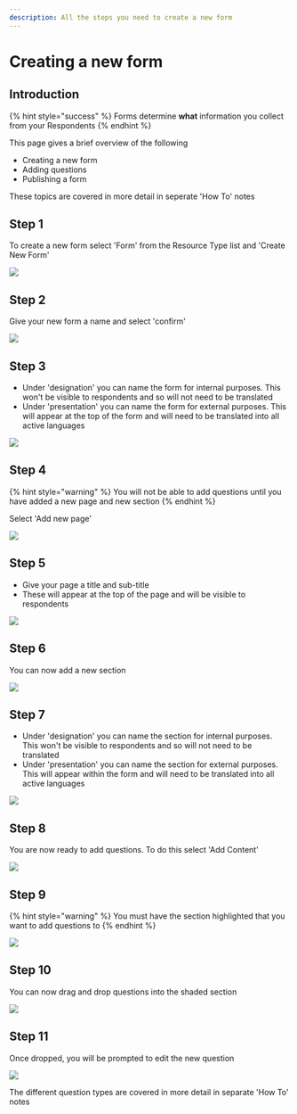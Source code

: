 ```yaml
---
description: All the steps you need to create a new form
---
```


# Creating a new form

## Introduction

{% hint style="success" %}
Forms determine **what** information you collect from your Respondents
{% endhint %}

This page gives a brief overview of the following

* Creating a new form
* Adding questions
* Publishing a form

These topics are covered in more detail in seperate 'How To' notes

## Step 1

To create a new form select 'Form' from the Resource Type list and 'Create New Form'

![](<../../.gitbook/assets/image (320).png>)

## Step 2

Give your new form a name and select 'confirm'

![](<../../.gitbook/assets/image (321).png>)

## Step 3

* Under 'designation' you can name the form for internal purposes.  This won't be visible to respondents and so will not need to be translated
* Under 'presentation' you can name the form for external purposes.  This will appear at the top of the form and will need to be translated into all active languages

![](<../../.gitbook/assets/image (317).png>)

## Step 4

{% hint style="warning" %}
You will not be able to add questions until you have added a new page and new section
{% endhint %}

Select 'Add new page'

![](<../../.gitbook/assets/image (301).png>)

## Step 5

* Give your page a title and sub-title
* These will appear at the top of the page and will be visible to respondents

![](<../../.gitbook/assets/image (313).png>)

## Step 6

You can now add a new section

![](<../../.gitbook/assets/image (318).png>)

## Step 7

* Under 'designation' you can name the section for internal purposes.  This won't be visible to respondents and so will not need to be translated
* Under 'presentation' you can name the section for external purposes.  This will appear within the form and will need to be translated into all active languages

![](<../../.gitbook/assets/image (303).png>)

## Step 8

You are now ready to add questions.  To do this select 'Add Content'

![](<../../.gitbook/assets/image (312).png>)

## Step 9

{% hint style="warning" %}
You must have the section highlighted that you want to add questions to
{% endhint %}

![](<../../.gitbook/assets/image (311).png>)

## Step 10

You can now drag and drop questions into the shaded section

![](<../../.gitbook/assets/image (300).png>)

## Step 11

Once dropped, you will be prompted to edit the new question&#x20;

![](<../../.gitbook/assets/image (302).png>)

The different question types are covered in more detail in separate 'How To' notes
